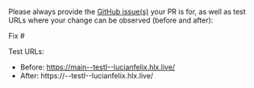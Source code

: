 Please always provide the [GitHub issue(s)](../issues) your PR is for, as well as test URLs where your change can be observed (before and after):

Fix #<gh-issue-id>

Test URLs:
- Before: https://main--testI--lucianfelix.hlx.live/
- After: https://<branch>--testI--lucianfelix.hlx.live/
